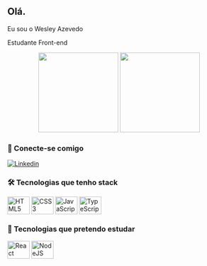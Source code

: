 ## Olá.

Eu sou o Wesley Azevedo

Estudante Front-end 

<div align="center">
  <img height="180px" src="https://github-readme-stats.vercel.app/api?username=WesleyAzevedoGomes&show_icons=true&theme=dark"/>
  <img height="180px" src="https://github-readme-stats.vercel.app/api/top-langs/?username=WesleyAzevedoGomes&layout=compact&theme=dark"/>
</div>  

### 🔗 Conecte-se comigo

[![Linkedin](https://img.shields.io/badge/LinkedIn-0077B5?style=for-the-badge&logo=linkedin&logoColor=white)](https://www.linkedin.com/in/wesley-azevedo-b02800232/)

### 🛠️ Tecnologias que tenho stack

<div>
  <img align="center" alt="HTML5" height="40" width="50" src="https://cdn.jsdelivr.net/gh/devicons/devicon/icons/html5/html5-original.svg" />
  <img align="center" alt="CSS3" height="40"  width="50" src="https://cdn.jsdelivr.net/gh/devicons/devicon/icons/css3/css3-original.svg" />
  <img align="center" alt="JavaScript" height="40" width="50" src="https://cdn.jsdelivr.net/gh/devicons/devicon/icons/javascript/javascript-original.svg" />
  <img align="center" alt="TypeScript" height="40" width="50" src="https://cdn.jsdelivr.net/gh/devicons/devicon/icons/typescript/typescript-plain.svg" />

</div>

### 🧠 Tecnologias que pretendo estudar

<div>
  <img align="center" alt="React" height="40" width="50" src="https://cdn.jsdelivr.net/gh/devicons/devicon/icons/react/react-original.svg" />
  <img align="center" alt="NodeJS" height="40" width="50"  src="https://cdn.jsdelivr.net/gh/devicons/devicon/icons/nodejs/nodejs-original.svg" />
</div>
